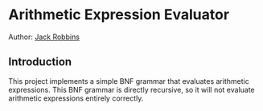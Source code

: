 # Arithmetic Expression Evaluator
Author: [Jack Robbins](https://www.github.com/jackr276)

## Introduction
This project implements a simple BNF grammar that evaluates arithmetic expressions. This BNF grammar is directly recursive, so it will not evaluate arithmetic expressions entirely correctly.
